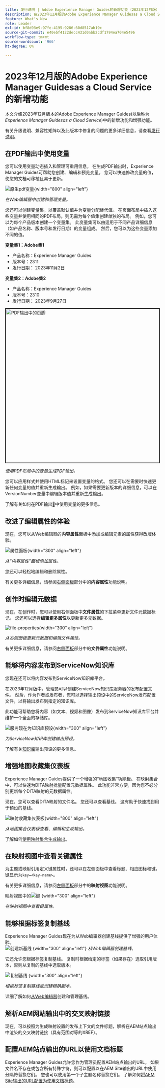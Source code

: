 ```yaml
---
title: 发行说明 | Adobe Experience Manager Guides的新增功能（2023年12月版）
description: 在2023年12月版的Adobe Experience Manager Guidesas a Cloud Service中了解新增功能和增强功能。
feature: What's New
role: Leader
exl-id: bf8d98e9-97fe-4195-9286-60d8517ab19c
source-git-commit: e40ebf4122decc431d0abb2cdf1794ea704e5496
workflow-type: tm+mt
source-wordcount: '966'
ht-degree: 0%

---
```


# 2023年12月版的Adobe Experience Manager Guidesas a Cloud Service的新增功能

本文介绍2023年12月版本的Adobe Experience Manager Guides(以后称为&#x200B;*Experience Manager Guidesas a Cloud Service*)中的新增功能和增强功能。

有关升级说明、兼容性矩阵以及此版本中修复的问题的更多详细信息，请查看[发行说明](release-notes-2023-12-0.md)。


## 在PDF输出中使用变量

您可以使用变量动态插入和管理可重用信息。 在生成PDF输出时，Experience Manager Guides可帮助您创建、编辑和预览变量。 您可以快速修改变量的值，使您的文档可移植且易于更新。

![原生pdf变量](assets/add-variable-default.png){width="800" align="left"}

*在Web编辑器中创建和管理变量。*

您还可以创建变量集，以覆盖默认值并为变量分配替代值。 在页面布局中插入这些变量并使用相同的PDF布局，则无需为每个值集创建单独的布局。 例如，您可以为每个产品版本创建一个变量集。 此变量集可以由适用于不同产品详细信息（如产品名称、版本号和发行日期）的变量组成。 然后，您可以为这些变量添加不同的值。

**变量集1：Adobe集1**

* 产品名称：Experience Manager Guides
* 版本号：2311
* 发行日期： 2023年11月2日

**变量集2：Adobe集2**

* 产品名称：Experience Manager Guides
* 版本号：2310
* 发行日期： 2023年9月27日



<img src="./assets/native-pdf-variable-output.png" alt="PDF输出中的页脚" width="500" border="2px">

*使用PDF布局中的变量生成PDF输出。*

您可以应用样式并使用HTML标记来设置变量的格式。  您还可以在需要时快速更新任何变量的值并重新生成输出。 例如，如果需要更新版本的详细信息，可以在VersionNumber变量中编辑版本值并重新生成输出。


了解有关如何在PDF输出[&#128279;](../native-pdf/native-pdf-variables.md)中使用变量的更多信息。





## 改进了编辑属性的体验

现在，您可以从Web编辑器的&#x200B;**内容属性**&#x200B;面板中添加或编辑元素的属性获得改版体验。

![属性面板](assets/attributes-multiple-properties.png){width="300" align="left"}

*从“内容属性”面板添加属性。*

您还可以轻松地编辑和删除属性。

有关更多详细信息，请参阅[右侧面板](../user-guide/web-editor-features.md#id2051EB003YK)部分中的&#x200B;**内容属性**&#x200B;功能说明。


## 创作时编辑元数据

现在，在创作时，您可以使用右侧面板中&#x200B;**文件属性**&#x200B;的下拉菜单更新文件元数据标记。 您还可以选择&#x200B;**编辑更多属性**&#x200B;以更新更多元数据。

![file-properties](assets/file-properties-general.png){width="300" align="left"}

*从右侧面板更新元数据和编辑文件属性。*

有关更多详细信息，请参阅[右侧面板](../user-guide/web-editor-features.md#id2051EB003YK)部分中的&#x200B;**文件属性**&#x200B;功能说明。

## 能够将内容发布到ServiceNow知识库

您现在还可以将内容发布到ServiceNow知识库平台。

在2023年12月版中，管理员可以创建ServiceNow知识库服务器的发布配置文件。 然后，作为作者或发布者，您可以选择输出预设中的ServiceNow发布配置文件，以将输出发布到指定的知识库。

此功能可帮助您将内容（如文本、视频和图像）发布到ServiceNow知识库平台并维护一个全面的存储库。


![服务现在为知识库预设](assets/knowledgebase--output-preset.png){width="300" align="left"}

*为ServiceNow知识库创建输出预设。*

了解有关[知识库](../user-guide/generate-output-knowledge-base.md)输出预设的更多信息。

## 增强地图收藏集仪表板

Experience Manager Guides提供了一个增强的“地图收集”功能板。 在映射集合中，可以快速为DITA映射批量配置元数据属性。 此功能非常方便，因为您不必分别更新每个DITA映射的元数据属性。

现在，您可以查看DITA映射的文件名。 您还可以查看基线。 这有助于快速找到用于预设的基线。

![映射收藏集仪表板](assets/map-collection-dashboard.png){width="800" align="left"}

*从地图集合仪表板查看、编辑和生成输出。*

了解如何[使用映射集合生成输出](../user-guide/generate-output-use-map-collection-output-generation.md)。

## 在映射视图中查看关键属性

为主题或映射引用定义键属性时，还可以在左侧面板中查看标题、相应图标和键。 键显示为`key=<key-name>`。

有关更多详细信息，请参阅[左侧面板](../user-guide/web-editor-features.md#id2051EA0M0HS)部分中的&#x200B;**映射视图**&#x200B;功能说明。

映射视图中的![键](assets/view-key-title-map-view.png) {width="300" align="left"}

*在映射视图中查看键属性。*

## 能够根据标签复制基线

Experience Manager Guides现在为从Web编辑器创建基线提供了增强的用户体验。\
![创建新基线](assets/create-new-baseline.png) {width="300" align="left"}
*从Web编辑器创建基线。*

它还允许您根据标签复制基线。 复制时根据给定的标签（如果存在）选取引用版本，否则从复制的基线中选取版本。


![复制基线](assets/duplicate-baseline.png) {width="300" align="left"}

*根据标签复制基线或创建精确副本。*

详细了解如何[从Web编辑器](../user-guide/web-editor-baseline.md)创建和管理基线。

## 解析AEM网站输出中的交叉映射链接

现在，可以按照为生成映射设置的发布上下文的文件标题，解析在AEM站点输出中渲染的交叉映射链接（具有范围对等的XREF）。


## 配置AEM站点输出的URL以使用文档标题

Experience Manager Guides允许您作为管理员配置AEM站点输出的URL。 如果文件名不存在或包含所有特殊字符，则可以配置以在AEM Site输出的URL中使用分隔符替换它们。 您也可以使用第一个子主题名称替换它们。 了解如何[将AEM Site输出的URL配置为使用文档标题](../cs-install-guide/conf-output-generation.md#configure-the-url-of-the-aem-site-output-to-use-the-document-title)。
